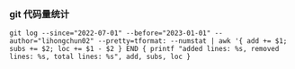 
### git 代码量统计
``
git log --since="2022-07-01" --before="2023-01-01" --author="lihongchun02" --pretty=tformat: --numstat | awk '{ add += $1; subs += $2; loc += $1 - $2 } END { printf "added lines: %s, removed lines: %s, total lines: %s", add, subs, loc }
``
